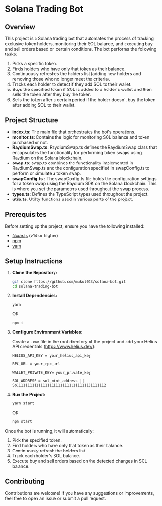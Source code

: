 # Solana Trading Bot

## Overview
This project is a Solana trading bot that automates the process of tracking exclusive token holders, monitoring their SOL balance, and executing buy and sell orders based on certain conditions. The bot performs the following tasks:

1. Picks a specific token.
2. Finds holders who have only that token as their balance.
3. Continuously refreshes the holders list (adding new holders and removing those who no longer meet the criteria).
4. Tracks each holder to detect if they add SOL to their wallet.
5. Buys the specified token if SOL is added to a holder's wallet and then sells the token after they buy the token.
6. Sells the token after a certain period if the holder doesn't buy the token after adding SOL to their wallet.

## Project Structure

- **index.ts**: The main file that orchestrates the bot's operations.
- **monitor.ts**: Contains the logic for monitoring SOL balance and token purchased or not.
- **RaydiumSwap.ts**: RaydiumSwap.ts defines the RaydiumSwap class that encapsulates the functionality for performing token swaps using Raydium on the Solana blockchain.
- **swap.ts**: swap.ts combines the functionality implemented in RaydiumSwap.ts and the configuration specified in swapConfig.ts to perform or simulate a token swap. 
- **swapConfig.ts** : The swapConfig.ts file holds the configuration settings for a token swap using the Raydium SDK on the Solana blockchain. This is where you set the parameters used throughout the swap process.
- **types.ts**: Defines the TypeScript types used throughout the project.
- **utils.ts**: Utility functions used in various parts of the project.

## Prerequisites

Before setting up the project, ensure you have the following installed:

- [Node.js](https://nodejs.org/en/download/) (v14 or higher)
- [npm](https://www.npmjs.com/get-npm)
- [yarn](https://yarnpkg.com/)

## Setup Instructions

1. **Clone the Repository:**

    ```sh
    git clone https://github.com/mukul013/solana-bot.git
    cd solana-trading-bot
    ```

2. **Install Dependencies:**

    ```sh
    yarn
    ```
    OR
    ```sh
    npm i
    ```
    
3. **Configure Environment Variables:**

    Create a `.env` file in the root directory of the project and add your Helius API credentials (https://www.helius.dev/):

    ```env
    HELIUS_API_KEY = your_helius_api_key
    ```
    ```env
    RPC_URL = your_rpc_url
    ```
    ```env
    WALLET_PRIVATE_KEY= your_private_key
    ```
    ```env
    SOL_ADDRESS = sol_mint_address || So11111111111111111111111111111111111111112
    ```

4. **Run the Project:**

    ```sh
    yarn start
    ```
    OR
    ```sh
    npm start
    ```

Once the bot is running, it will automatically:

1. Pick the specified token.
2. Find holders who have only that token as their balance.
3. Continuously refresh the holders list.
4. Track each holder's SOL balance.
5. Execute buy and sell orders based on the detected changes in SOL balance. 

## Contributing

Contributions are welcome! If you have any suggestions or improvements, feel free to open an issue or submit a pull request.

